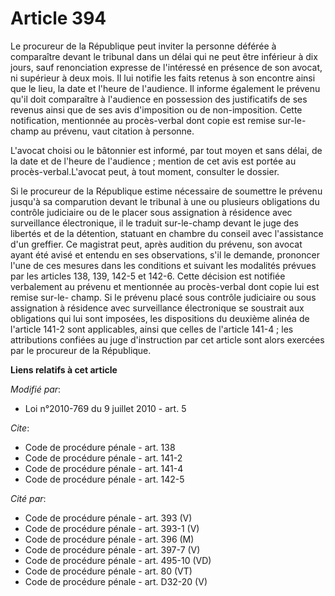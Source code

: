 # Article 394

Le procureur de la République peut inviter la personne déférée à comparaître devant le tribunal dans un délai qui ne peut
être inférieur à dix jours, sauf renonciation expresse de l'intéressé en présence de son avocat, ni supérieur à deux mois. Il
lui notifie les faits retenus à son encontre ainsi que le lieu, la date et l'heure de l'audience. Il informe également le
prévenu qu'il doit comparaître à l'audience en possession des justificatifs de ses revenus ainsi que de ses avis d'imposition
ou de non-imposition. Cette notification, mentionnée au procès-verbal dont copie est remise sur-le-champ au prévenu, vaut
citation à personne.

L'avocat choisi ou le bâtonnier est informé, par tout moyen et sans délai, de la date et de l'heure de l'audience ; mention
de cet avis est portée au procès-verbal.L'avocat peut, à tout moment, consulter le dossier. 

Si le procureur de la République estime nécessaire de soumettre le prévenu jusqu'à sa comparution devant le tribunal à une ou
plusieurs obligations du contrôle judiciaire ou de le placer sous assignation à résidence avec surveillance électronique, il
le traduit sur-le-champ devant le juge des libertés et de la détention, statuant en chambre du conseil avec l'assistance d'un
greffier. Ce magistrat peut, après audition du prévenu, son avocat ayant été avisé et entendu en ses observations, s'il le
demande, prononcer l'une de ces mesures dans les conditions et suivant les modalités prévues par les articles 138, 139, 142-5
et 142-6. Cette décision est notifiée verbalement au prévenu et mentionnée au procès-verbal dont copie lui est remise sur-le-
champ. Si le prévenu placé sous contrôle judiciaire ou sous assignation à résidence avec surveillance électronique se
soustrait aux obligations qui lui sont imposées, les dispositions du deuxième alinéa de l'article 141-2 sont applicables,
ainsi que celles de l'article 141-4 ; les attributions confiées au juge d'instruction par cet article sont alors exercées par
le procureur de la République.

**Liens relatifs à cet article**

_Modifié par_:

  - Loi n°2010-769 du 9 juillet 2010 - art. 5

_Cite_:

  - Code de procédure pénale - art. 138
  - Code de procédure pénale - art. 141-2
  - Code de procédure pénale - art. 141-4
  - Code de procédure pénale - art. 142-5

_Cité par_:

  - Code de procédure pénale - art. 393 (V)
  - Code de procédure pénale - art. 393-1 (V)
  - Code de procédure pénale - art. 396 (M)
  - Code de procédure pénale - art. 397-7 (V)
  - Code de procédure pénale - art. 495-10 (VD)
  - Code de procédure pénale - art. 80 (VT)
  - Code de procédure pénale - art. D32-20 (V)
